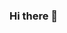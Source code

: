 ### Hi there 👋

<!--
**Rearo43/Rearo43** is a ✨ _special_ ✨ repository because its `README.md` (this file) appears on your GitHub profile.

<img align="left" alt="Rearo43 Stats" src="https://github-readme-stats.vercel.app/api?username=Rearo43&show_icons=true&hide_border=true"/>

Here are some ideas to get you started:

- 🔭 I’m currently working on ...
- 🌱 I’m currently learning ...
- 👯 I’m looking to collaborate on ...
- 🤔 I’m looking for help with ...
- 💬 Ask me about ...
- 📫 How to reach me: ...
- 😄 Pronouns: ...
- ⚡ Fun fact: ...
-->
